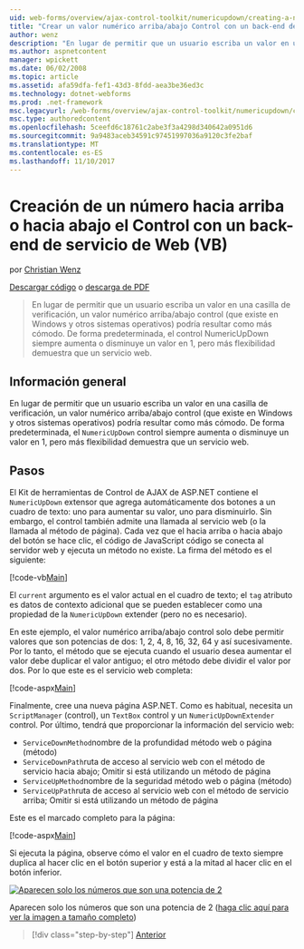 ```yaml
---
uid: web-forms/overview/ajax-control-toolkit/numericupdown/creating-a-numeric-up-down-control-with-a-web-service-backend-vb
title: "Crear un valor numérico arriba/abajo Control con un back-end de servicio de Web (VB) | Documentos de Microsoft"
author: wenz
description: "En lugar de permitir que un usuario escriba un valor en una casilla de verificación, numérico arriba/abajo control (que existe en Windows y otros sistemas operativos) podría resultar c como más..."
ms.author: aspnetcontent
manager: wpickett
ms.date: 06/02/2008
ms.topic: article
ms.assetid: afa59dfa-fef1-43d3-8fdd-aea3be36ed3c
ms.technology: dotnet-webforms
ms.prod: .net-framework
msc.legacyurl: /web-forms/overview/ajax-control-toolkit/numericupdown/creating-a-numeric-up-down-control-with-a-web-service-backend-vb
msc.type: authoredcontent
ms.openlocfilehash: 5ceefd6c18761c2abe3f3a4298d340642a0951d6
ms.sourcegitcommit: 9a9483aceb34591c97451997036a9120c3fe2baf
ms.translationtype: MT
ms.contentlocale: es-ES
ms.lasthandoff: 11/10/2017
---
```

<a name="creating-a-numeric-updown-control-with-a-web-service-backend-vb"></a>Creación de un número hacia arriba o hacia abajo el Control con un back-end de servicio de Web (VB)
====================
por [Christian Wenz](https://github.com/wenz)

[Descargar código](http://download.microsoft.com/download/9/3/f/93f8daea-bebd-4821-833b-95205389c7d0/numericupdown1.vb.zip) o [descarga de PDF](http://download.microsoft.com/download/2/d/c/2dc10e34-6983-41d4-9c08-f78f5387d32b/numericupdown1VB.pdf)

> En lugar de permitir que un usuario escriba un valor en una casilla de verificación, un valor numérico arriba/abajo control (que existe en Windows y otros sistemas operativos) podría resultar como más cómodo. De forma predeterminada, el control NumericUpDown siempre aumenta o disminuye un valor en 1, pero más flexibilidad demuestra que un servicio web.


## <a name="overview"></a>Información general

En lugar de permitir que un usuario escriba un valor en una casilla de verificación, un valor numérico arriba/abajo control (que existe en Windows y otros sistemas operativos) podría resultar como más cómodo. De forma predeterminada, el `NumericUpDown` control siempre aumenta o disminuye un valor en 1, pero más flexibilidad demuestra que un servicio web.

## <a name="steps"></a>Pasos

El Kit de herramientas de Control de AJAX de ASP.NET contiene el `NumericUpDown` extensor que agrega automáticamente dos botones a un cuadro de texto: uno para aumentar su valor, uno para disminuirlo. Sin embargo, el control también admite una llamada al servicio web (o la llamada al método de página). Cada vez que el hacia arriba o hacia abajo del botón se hace clic, el código de JavaScript código se conecta al servidor web y ejecuta un método no existe. La firma del método es el siguiente:

[!code-vb[Main](creating-a-numeric-up-down-control-with-a-web-service-backend-vb/samples/sample1.vb)]

El `current` argumento es el valor actual en el cuadro de texto; el `tag` atributo es datos de contexto adicional que se pueden establecer como una propiedad de la `NumericUpDown` extender (pero no es necesario).

En este ejemplo, el valor numérico arriba/abajo control solo debe permitir valores que son potencias de dos: 1, 2, 4, 8, 16, 32, 64 y así sucesivamente. Por lo tanto, el método que se ejecuta cuando el usuario desea aumentar el valor debe duplicar el valor antiguo; el otro método debe dividir el valor por dos. Por lo que este es el servicio web completa:

[!code-aspx[Main](creating-a-numeric-up-down-control-with-a-web-service-backend-vb/samples/sample2.aspx)]

Finalmente, cree una nueva página ASP.NET. Como es habitual, necesita un `ScriptManager` (control), un `TextBox` control y un `NumericUpDownExtender` control. Por último, tendrá que proporcionar la información del servicio web:

- `ServiceDownMethod`nombre de la profundidad método web o página (método)
- `ServiceDownPath`ruta de acceso al servicio web con el método de servicio hacia abajo; Omitir si está utilizando un método de página
- `ServiceUpMethod`nombre de la seguridad método web o página (método)
- `ServiceUpPath`ruta de acceso al servicio web con el método de servicio arriba; Omitir si está utilizando un método de página

Este es el marcado completo para la página:

[!code-aspx[Main](creating-a-numeric-up-down-control-with-a-web-service-backend-vb/samples/sample3.aspx)]

Si ejecuta la página, observe cómo el valor en el cuadro de texto siempre duplica al hacer clic en el botón superior y está a la mitad al hacer clic en el botón inferior.


[![Aparecen solo los números que son una potencia de 2](creating-a-numeric-up-down-control-with-a-web-service-backend-vb/_static/image2.png)](creating-a-numeric-up-down-control-with-a-web-service-backend-vb/_static/image1.png)

Aparecen solo los números que son una potencia de 2 ([haga clic aquí para ver la imagen a tamaño completo](creating-a-numeric-up-down-control-with-a-web-service-backend-vb/_static/image3.png))

>[!div class="step-by-step"]
[Anterior](creating-a-numeric-up-down-control-with-a-web-service-backend-cs.md)
